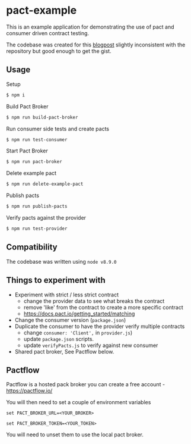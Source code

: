 # pact-example

This is an example application for demonstrating the use of pact and consumer driven contract testing.

The codebase was created for this [blogpost](https://blog.risingstack.com/consumer-driven-contract-testing-with-pact/) slightly inconsistent with the repository but good enough to get the gist.

## Usage

Setup

```bash
$ npm i
```

Build Pact Broker

```bash
$ npm run build-pact-broker
```

Run consumer side tests and create pacts

```bash
$ npm run test-consumer
```

Start Pact Broker

```bash
$ npm run pact-broker
```

Delete example pact

```bash
$ npm run delete-example-pact
```

Publish pacts

```bash
$ npm run publish-pacts
```

Verify pacts against the provider

```bash
$ npm run test-provider
```

## Compatibility

The codebase was written using `node v8.9.0`

## Things to experiment with

- Experiment with strict / less strict contract
   - change the provider data to see what breaks the contract
   - remove 'like' from the contract to create a more specific contract
   - https://docs.pact.io/getting_started/matching
- Change the consumer version (`package.json`)
- Duplicate the consumer to have the provider verify multiple contracts
   - change `consumer: 'Client',` in `provider.js`)
   - update `package.json` scripts.  
   - update `verifyPacts.js` to verify against new consumer
- Shared pact broker, See Pactflow below.


## Pactflow

Pactflow is a hosted pack broker you can create a free account - https://pactflow.io/

You will then need to set a couple of environment variables

`set PACT_BROKER_URL=<YOUR_BROKER>`

`set PACT_BROKER_TOKEN=<YOUR_TOKEN>`

You will need to unset them to use the local pact broker.
